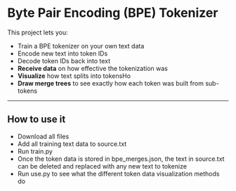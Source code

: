 # Byte Pair Encoding (BPE) Tokenizer

This project lets you:
- Train a BPE tokenizer on your own text data
- Encode new text into token IDs
- Decode token IDs back into text
- **Receive data** on how effective the tokenization was
- **Visualize** how text splits into tokensHo 
- **Draw merge trees** to see exactly how each token was built from sub-tokens
---
## **How to use it**

- Download all files 
- Add all training text data to source.txt
- Run train.py
- Once the token data is stored in bpe_merges.json, the text in source.txt can be deleted and replaced with any new text to tokenize
- Run use.py to see what the different token data visualization methods do